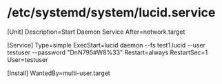 # /etc/systemd/system/lucid.service
[Unit]
Description=Start Daemon Service
After=network.target

[Service]
Type=simple
ExecStart=lucid daemon --fs test1.lucid --user testuser --password "DnN795#W8%33"
Restart=always
RestartSec=1
User=testuser

[Install]
WantedBy=multi-user.target
